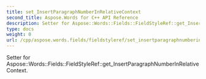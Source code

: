 ```yaml
---
title: set_InsertParagraphNumberInRelativeContext
second_title: Aspose.Words for C++ API Reference
description: Setter for Aspose::Words::Fields::FieldStyleRef::get_InsertParagraphNumberInRelativeContext. 
type: docs
weight: 0
url: /cpp/aspose.words.fields/fieldstyleref/set_insertparagraphnumberinrelativecontext/
---
```


Setter for Aspose::Words::Fields::FieldStyleRef::get_InsertParagraphNumberInRelativeContext. 

